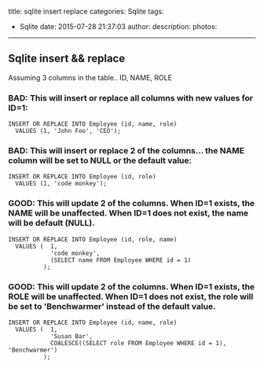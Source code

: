 title: sqlite insert replace
categories: Sqlite
tags:
  - Sqlite
date: 2015-07-28 21:37:03
author:
description:
photos:
---
## Sqlite insert && replace

Assuming 3 columns in the table.. ID, NAME, ROLE

### BAD: This will insert or replace all columns with new values for ID=1:
```
INSERT OR REPLACE INTO Employee (id, name, role) 
  VALUES (1, 'John Foo', 'CEO');
```

### BAD: This will insert or replace 2 of the columns... the NAME column will be set to NULL or the default value:
```
INSERT OR REPLACE INTO Employee (id, role) 
  VALUES (1, 'code monkey');
```

### GOOD: This will update 2 of the columns. When ID=1 exists, the NAME will be unaffected. When ID=1 does not exist, the name will be default (NULL).
```
INSERT OR REPLACE INTO Employee (id, role, name) 
  VALUES (  1, 
            'code monkey',
            (SELECT name FROM Employee WHERE id = 1)
          );
```

### GOOD: This will update 2 of the columns. When ID=1 exists, the ROLE will be unaffected. When ID=1 does not exist, the role will be set to 'Benchwarmer' instead of the default value.
```
INSERT OR REPLACE INTO Employee (id, name, role) 
  VALUES (  1, 
            'Susan Bar',
            COALESCE((SELECT role FROM Employee WHERE id = 1), 'Benchwarmer')
          );
```

